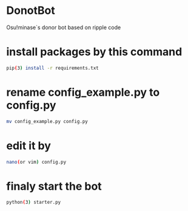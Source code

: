 # DonotBot
Osu!minase`s donor bot based on ripple code


# install packages by this command
```sh
pip(3) install -r requirements.txt
```
# rename config_example.py to config.py
```sh
mv config_example.py config.py
```

# edit it by
```sh
nano(or vim) config.py
```

# finaly start the bot
```sh
python(3) starter.py
```
